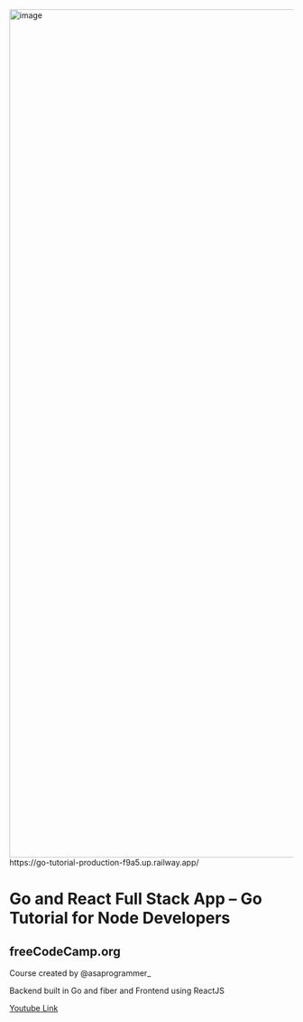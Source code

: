 <img width="1502" alt="image" src="https://github.com/user-attachments/assets/6c9f8fab-2d53-4e33-8a35-c4a8b201960c" />
https://go-tutorial-production-f9a5.up.railway.app/

# Go and React Full Stack App – Go Tutorial for Node Developers
## freeCodeCamp.org
Course created by ‪@asaprogrammer_‬  

Backend built in Go and fiber and Frontend using ReactJS

[Youtube Link](https://www.youtube.com/watch?v=lNd7XlXwlho&t=7298s)
